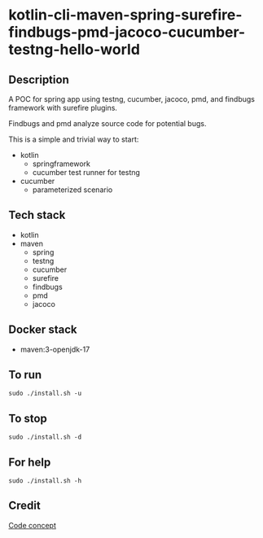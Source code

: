 # kotlin-cli-maven-spring-surefire-findbugs-pmd-jacoco-cucumber-testng-hello-world

## Description
A POC for spring app using testng, cucumber,
jacoco, pmd, and findbugs framework with surefire
plugins.

Findbugs and pmd analyze source code for
potential bugs.

This is a simple and trivial way to start:
  - kotlin
    - springframework
    - cucumber test runner for testng
  - cucumber
    - parameterized scenario
    
## Tech stack
- kotlin
- maven
  - spring
  - testng
  - cucumber
  - surefire
  - findbugs
  - pmd
  - jacoco

## Docker stack
- maven:3-openjdk-17

## To run
`sudo ./install.sh -u`

## To stop
`sudo ./install.sh -d`

## For help
`sudo ./install.sh -h`

## Credit
[Code concept](https://github.com/eugenp/tutorials/tree/master/testing-modules/testng)
